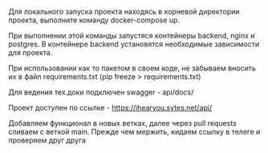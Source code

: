 Для локального запуска проекта находясь в корневой директории проекта, выполните команду docker-compose up.

При выполнении этой команды запустяся контейнеры backend, nginx и postgres. В контейнере backend установятся необходимые зависимости для проекта.

При использовании как то пакетом в своем коде, не забываем вносить их в файл requirements.txt (pip freeze > requirements.txt)

Для ведения тех.доки подключен swagger - api/docs/

Проект доступен по ссылке - https://ihearyou.sytes.net/api/

Добавляем функционал в новых ветках, далее через pull requests сливаем с веткой main. Прежде чем мержить, кидаем ссылку в телеге и проверяем друг друга